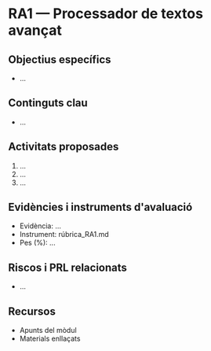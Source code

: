 # RA1 — Processador de textos avançat

## Objectius específics
- ...

## Continguts clau
- ...

## Activitats proposades
1. ...
2. ...
3. ...

## Evidències i instruments d'avaluació
- Evidència: ...
- Instrument: rúbrica_RA1.md
- Pes (%): ...

## Riscos i PRL relacionats
- ...

## Recursos
- Apunts del mòdul
- Materials enllaçats